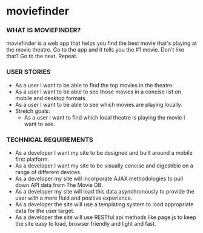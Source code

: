 # moviefinder
### WHAT IS MOVIEFINDER?
moviefinder is a web app that helps you find the best movie that's playing at the movie theatre. Go to the app and it tells you the #1 movie. Don't like that? Go to the next. Repeat.

### USER STORIES  
- As a user I want to be able to find the top movies in the theatre.
- As a user I want to be able to see those movies in a concise list on mobile and desktop formats.
- As a user I want to be able to see which movies are playing locally.
- Stretch goals:  
  - As a user I want to find which local theatre is playing the movie I want to see.

### TECHNICAL REQUIREMENTS
- As a developer I want my site to be designed and built around a mobile first platform.
- As a developer I want my site to be visually concise and digestible on a range of different devices.
- As a developer my site will incorporate AJAX methodologies to pull down API data from The Movie DB.
- As a developer my site will load this data asynchronously to provide the user with a more fluid and positive experience.
- As a developer the site will use a templating system to load appropriate data for the user target.
- As a developer the site will use RESTful api methods like page.js to keep the site easy to load, browser friendly and light and fast.
